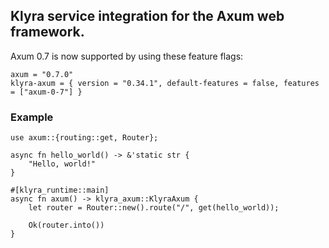 ## Klyra service integration for the Axum web framework.

Axum 0.7 is now supported by using these feature flags:
```toml,ignore
axum = "0.7.0"
klyra-axum = { version = "0.34.1", default-features = false, features = ["axum-0-7"] }
```

### Example

```rust,ignore
use axum::{routing::get, Router};

async fn hello_world() -> &'static str {
    "Hello, world!"
}

#[klyra_runtime::main]
async fn axum() -> klyra_axum::KlyraAxum {
    let router = Router::new().route("/", get(hello_world));

    Ok(router.into())
}
```
